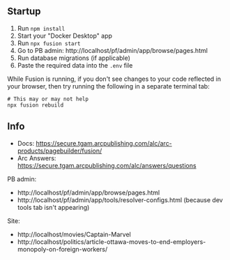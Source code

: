 ## Startup

1. Run `npm install`
2. Start your "Docker Desktop" app
3. Run `npx fusion start`
4. Go to PB admin: http://localhost/pf/admin/app/browse/pages.html
5. Run database migrations (if applicable)
6. Paste the required data into the `.env` file

While Fusion is running, if you don't see changes to your code reflected in your browser, then try running the following in a separate terminal tab:
```
# This may or may not help
npx fusion rebuild
```

## Info

- Docs: https://secure.tgam.arcpublishing.com/alc/arc-products/pagebuilder/fusion/
- Arc Answers: https://secure.tgam.arcpublishing.com/alc/answers/questions

PB admin:
- http://localhost/pf/admin/app/browse/pages.html
- http://localhost/pf/admin/app/tools/resolver-configs.html (because dev tools tab isn't appearing)

Site:
- http://localhost/movies/Captain-Marvel
- http://localhost/politics/article-ottawa-moves-to-end-employers-monopoly-on-foreign-workers/
